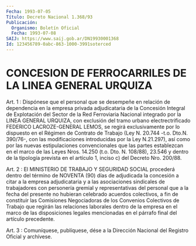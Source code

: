 ```yaml
---
Fecha: 1993-07-05
Título: Decreto Nacional 1.368/93
Publicación:
  Organismo: Boletín Oficial
  Fecha: 1993-07-08
SAIJ: https://www.saij.gob.ar/DN19930001368
Id: 123456789-0abc-863-1000-3991soterced
---
```

# CONCESION DE FERROCARRILES DE LA LINEA GENERAL URQUIZA

<a id="1"></a>
Art. 1 : Dispónese que el personal que se desempeñe en relación de dependencia  en la empresa privada adjudicataria de la Concesión Integral de Explotación  del  Sector de la Red Ferroviaria Nacional integrado por la LINEA GENERAL  URQUIZA,  con  exclusión  del tramo urbano electrectrificado FEDERICO LACROZE-GENERAL LEMOS, se  regirá exclusivamente  por  lo  dispuesto  en  el  Régimen  de Contrato de Trabajo (Ley N. 20.744 -t.o. Dto.N. 390/76-, con las modificaciones introducidas por la Ley N.21.297), así  como por las nuevas estipulaciones convencionales que las partes establezcan  en el  marco de las Leyes Nros. 14.250 (t.o. Dto. N. 108/88), 23.546 y dentro  de  la  tipología  prevista en el artículo 1, inciso c) del Decreto Nro. 200/88.

<a id="2"></a>
Art. 2 : El MINISTERIO DE TRABAJO Y SEGURIDAD SOCIAL procederá dentro  del término de NOVENTA (90) días de adjudicada la concesión a citar a  la empresa adjudicataria y a las asociaciones sindicales de  trabajadores  con  personería  gremial  y  representativas  del personal  que  a  la  fecha  del  presente  no  hubieran  celebrado acuerdos colectivos, a fin de constituir las Comisiones Negociadoras  de  los  Convenios  Colectivos de Trabajo que regirán las relaciones laborales dentro de  la  empresa  en el marco de las disposiciones legales mencionadas en el párrafo final  del artículo precedente.

<a id="3"></a>
Art. 3 : Comuníquese, publíquese, dése a la Dirección Nacional del Registro Oficial y archívese.